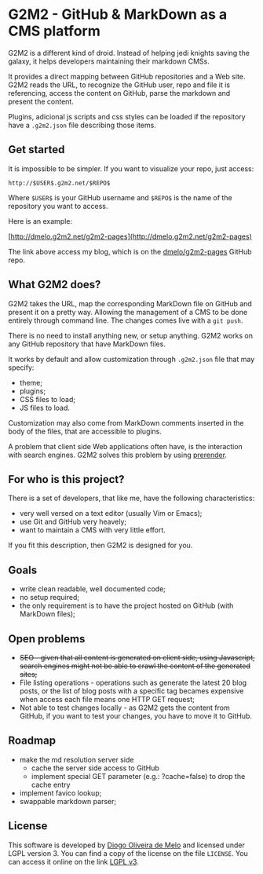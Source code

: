 # G2M2 - GitHub & MarkDown as a CMS platform

G2M2 is a different kind of droid. Instead of helping jedi knights saving the
galaxy, it helps developers maintaining their markdown CMSs.

It provides a direct mapping between GitHub repositories and a Web site. G2M2
reads the URL, to recognize the GitHub user, repo and file it is referencing,
access the content on GitHub, parse the markdown and present the content.

Plugins, adicional js scripts and css styles can be loaded if the repository
have a `.g2m2.json` file describing those items.

## Get started

It is impossible to be simpler. If you want to visualize your repo, just access:

```
http://$USER$.g2m2.net/$REPO$
```

Where `$USER$` is your GitHub username and `$REPO$` is the name of the repository
you want to access.

Here is an example:

[http://dmelo.g2m2.net/g2m2-pages](http://dmelo.g2m2.net/g2m2-pages)

The link above access my blog, which is on the
[dmelo/g2m2-pages](https://github.com/dmelo/g2m2-pages) GitHub repo.

## What G2M2 does?

G2M2 takes the URL, map the corresponding MarkDown file on GitHub and present it
on a pretty way. Allowing the management of a CMS to be done entirely through
command line. The changes comes live with a `git push`.

There is no need to install anything new, or setup anything. G2M2 works on any
GitHub repository that have MarkDown files.

It works by default and allow customization through `.g2m2.json` file that
may specify:

- theme;
- plugins;
- CSS files to load;
- JS files to load.

Customization may also come from MarkDown comments inserted in the body of the
files, that are accessible to plugins.

A problem that client side Web applications often have, is the interaction with
search engines. G2M2 solves this problem by using
[prerender](https://github.com/prerender/prerender).

## For who is this project?

There is a set of developers, that like me, have the following characteristics:

- very well versed on a text editor (usually Vim or Emacs);
- use Git and GitHub very heavely;
- want to maintain a CMS with very little effort.

If you fit this description, then G2M2 is designed for you.

## Goals

- write clean readable, well documented code;
- no setup required;
- the only requirement is to have the project hosted on GitHub (with MarkDown
        files);

## Open problems

- ~~SEO - given that all content is generated on client side, using Javascript,
search engines might not be able to crawl the content of the generated sites;~~
- File listing operations - operations such as generate the latest 20 blog
posts, or the list of blog posts with a specific tag becames expensive when
access each file means one HTTP GET request;
- Not able to test changes locally - as G2M2 gets the content from GitHub, if
you want to test your changes, you have to move it to GitHub.

## Roadmap

- make the md resolution server side
    - cache the server side access to GitHub
    - implement special GET parameter (e.g.: ?cache=false) to drop the cache
    entry
- implement favico lookup;
- swappable markdown parser;


## License

This software is developed by [Diogo Oliveira de Melo](http://diogomelo.net) and
licensed under LGPL version 3. You can find a copy of the license on the file
`LICENSE`. You can access it online on the link
[LGPL v3](https://www.gnu.org/licenses/lgpl-3.0.txt).
